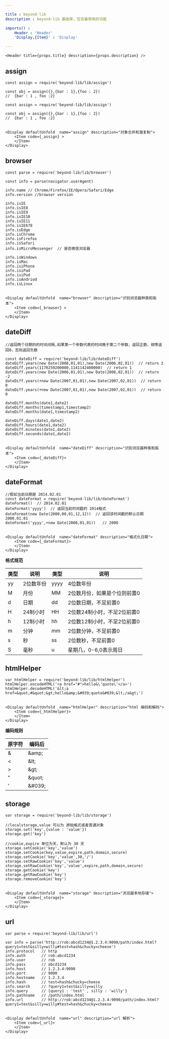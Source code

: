 ```yaml
---

title : beyond-lib
description : beyond-lib 基础库，包含最常用的功能

imports() : 
    Header : 'Header'
    'Display,{Item}' : 'Display'

---
```


```render html
<Header title={props.title} description={props.description} /> 
```


## assign



```source _code
const assign = require('beyond-lib/lib/assign')

const obj = assign({},{bar : 1},{foo : 2})  
//  {bar : 1 , foo :2}
```

```source _assign
const assign = require('beyond-lib/lib/assign')

const obj = assign({},{bar : 1},{foo : 2})  
//  {bar : 1 , foo :2}
```


```render

<Display defaultUnfold  name="assign" description="对象合并和潜复制">
    <Item code={_assign} >
    </Item>
</Display>

```


## browser


```source _browser
const parse = require('beyond-lib/lib/browser')

const info = parse(navigator.userAgent)

info.name // Chrome/Firefox/IE/Opera/Safari/Edge
info.version //browser version

info.isIE   
info.isIE8  
info.isIE9  
info.isIE10  
info.isIE11  
info.isIE678  
info.isEdge  
info.isChrome  
info.isFirefox  
info.isSafari  
info.isMicroMessenger  // 是否微信浏览器

info.isWindows  
info.isMac  
info.isiPhone  
info.isiPad  
info.isiPod  
info.isAndriod  
info.isLinux  
```


```render

<Display defaultUnfold  name="browser" description="识别浏览器种类和版本">
    <Item code={_browser} >
    </Item>
</Display>

```



## dateDiff


```source _dateDiff
//返回两个日期的的时间间隔,如果第一个参数代表的时间晚于第二个参数，返回正数，相等返回0，否则返回负数

const dateDiff = require('beyond-lib/lib/dateDiff')
dateDiff.years(new Date(2008,01,01),new Date(2006,02,01))  // return 2
dateDiff.years(1170259200000,1141142400000)  // return 1
dateDiff.years(new Date(2006,01,01),new Date(2008,02,01))  // return -2
dateDiff.years(+new Date(2007,01,01),new Date(2007,02,01))  // return 0
dateDiff.years(+new Date(2007,01,01),new Date(2007,02,01))  // return 0

dateDiff.months(date1,date2)
dateDiff.months(timestamp1,timestamp2)
dateDiff.months(date1,timestamp2)

dateDiff.days(date1,date2)
dateDiff.hours(date1,date2)
dateDiff.minutes(date1,date2)
dateDiff.seconds(date1,date2)

```


```render

<Display defaultUnfold  name="dateDiff" description="识别浏览器种类和版本">
    <Item code={_dateDiff}>
    </Item>
</Display>

```


## dateFormat



```source _dateFormat
//假如当前日期是 2014.02.01
const dateFormat = require('beyond-lib/lib/dateFormat')
dateFormat()  // 2014.02.01
dateFormat('yyyy')  // 返回当前时间戳的 2014格式
dateFormat(new Date(2000,00,01,12,12))  // 返回该时间戳的默认日期 2000.01.01
dateFormat('yyyy',+new Date(2000,01,01))   // 2000

```


```render

<Display defaultUnfold  name="dateFormat" description="格式化日期">
    <Item code={_dateFormat}>
    </Item>
</Display>

```

**格式规范**

| 类型 | 说明   |  类型 | 说明   |  
| -----| -----  | -----| -----  | 
| yy   | 2位数年份   | yyyy | 4位数年份 |  
| M    | 月份 |   MM   | 2位数月份，如果是个位则前置0 |  
| d    | 日期 |   dd   | 2位数日期，不足前置0 |  
| H    | 24制小时 | HH   | 2位数24制小时，不足2位前置0 |
| h    | 12制小时 |   hh   | 2位数12制小时，不足2位前置0 |
| m    | 分钟 |   mm   | 2位数分钟，不足前置0 |
| s    | 秒 |   ss   | 2位数秒，不足前置0 |
| S    | 毫秒 |   u    | 星期几，0-6,0表示周日 |  


## htmlHelper


```source _htmlHelper
var htmlHelper = require('beyond-lib/lib/htmlHelper')
htmlHelper.encodeHTML('<a href="#">hello&\'quote\'</a>')
htmlHelper.decodeHTML('&lt;a href=&quot;#&quot;&gt;hello&amp;&#039;quote&#039;&lt;/a&gt;')

```


```render

<Display defaultUnfold  name="htmlHelper" description="html 编码和解码">
    <Item code={_htmlHelper}>
    </Item>
</Display>

```

**编码规则**

| 原字符 | 编码后 |  
| -----| -----  | 
| & |  \&amp; |  
| < |  \&lt;   | 
| > |  \&gt; |  
| " |  \&quot; |  
| ' |  \&#039; |  


## storage


```source _storage
var storage = require('beyond-lib/lib/storage')

//localstorage,value 可以为 原始格式或者普通对象
storage.set('key',{value : 'value'})
storage.get('key')

//cookie,expire 单位为天，默认为 30 天
storage.setCookie('key','value')
storage.setCookie(key,value,expire,path,domain,secure)
storage.setCookie('key','value',30,'/')
storage.setRawCookie('key','value')
storage.setRawCookie('key','value',expire,path,domain,secure)
storage.getCookie('key')
storage.getRawCookie('key')
storage.removeCookie('key')

```


```render

<Display defaultUnfold  name="storage" description="浏览器本地存储">
    <Item code={_storage}>
    </Item>
</Display>

```




## url

```source _url
var parse = require('beyond-lib/lib/url')

var info = parse('http://rob:abcd1234@1.2.3.4:9090/path/index.html?query1=test&silly=willy#test=hash&chucky=cheese')
info.protocol   // http
info.auth       // rob:abcd1234
info.user       // rob
info.pass       // abcd1234
info.host       // 1.2.3.4:9090
info.port       // 9090
info.hostname   // 1.2.3.4
info.hash       // test=hash&chucky=cheese
info.search     // ?query1=test&silly=willy
info.query      // {query1 : 'test' , silly : 'willy'}
info.pathname   // /path/index.html
info.url        // http://rob:abcd1234@1.2.3.4:9090/path/index.html?query1=test&silly=willy#test=hash&chucky=cheese

```


```render

<Display defaultUnfold  name="url" description="url 解析">
    <Item code={_url}>
    </Item>
</Display>

```